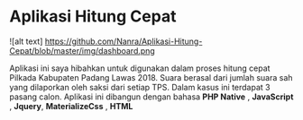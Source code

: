 # Aplikasi Hitung Cepat

![alt text] https://github.com/Nanra/Aplikasi-Hitung-Cepat/blob/master/img/dashboard.png

Aplikasi ini saya hibahkan untuk digunakan dalam proses hitung cepat Pilkada Kabupaten Padang Lawas 2018. Suara berasal dari jumlah suara sah yang dilaporkan oleh saksi dari setiap TPS. Dalam kasus ini terdapat 3 pasang calon.
Aplikasi ini dibangun dengan bahasa **PHP Native** , **JavaScript** , **Jquery**,  **MaterializeCss** , **HTML**
